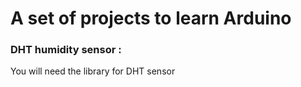 # A set of projects to learn Arduino
### DHT humidity sensor :
You will need the library for DHT sensor
